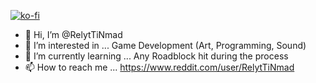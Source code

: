 [![ko-fi](https://ko-fi.com/img/githubbutton_sm.svg)](https://ko-fi.com/D1D811UAU9)

- 👋 Hi, I’m @RelytTiNmad
- 👀 I’m interested in ... Game Development (Art, Programming, Sound)
- 🌱 I’m currently learning ... Any Roadblock hit during the process
- 📫 How to reach me ... https://www.reddit.com/user/RelytTiNmad

<!---
RelytTiNmad/RelytTiNmad is a ✨ special ✨ repository because its `README.md` (this file) appears on your GitHub profile.
You can click the Preview link to take a look at your changes.
--->
